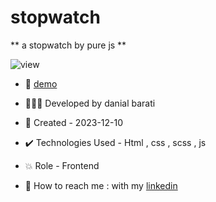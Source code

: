 # stopwatch

** a stopwatch by pure js **

![view](https://github.com/danial-barati/stopwatch/assets/104683176/f984caea-4c32-4392-9d6f-caec59a65efe)

- 🔗 [demo](https://danial-barati.github.io/stopwatch/)

- 👩🏻‍💻 Developed by danial barati

- 📆 Created - 2023-12-10

- ✔️ Technologies Used - Html , css , scss , js

- 💥 Role - Frontend

- 📲 How to reach me : with my [linkedin](https://www.linkedin.com/in/danial-barati-0a9804291/)

